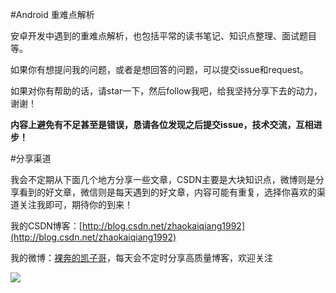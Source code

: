 #Android 重难点解析

安卓开发中遇到的重难点解析，也包括平常的读书笔记、知识点整理、面试题目等。

如果你有想提问我的问题，或者是想回答的问题，可以提交issue和request。

如果对你有帮助的话，请star一下，然后follow我吧，给我坚持分享下去的动力，谢谢！

__内容上避免有不足甚至是错误，恳请各位发现之后提交issue，技术交流，互相进步！__

#分享渠道

我会不定期从下面几个地方分享一些文章，CSDN主要是大块知识点，微博则是分享看到的好文章，微信则是每天遇到的好文章，内容可能有重复，选择你喜欢的渠道关注我即可，期待你的到来！

我的CSDN博客：[http://blog.csdn.net/zhaokaiqiang1992](http://blog.csdn.net/zhaokaiqiang1992)

我的微博：[裸奔的凯子哥](http://weibo.com/zhaokaiqiang1992)，每天会不定时分享高质量博客，欢迎关注

![](http://i12.tietuku.com/f55c34ddb1ba3830.jpg)
